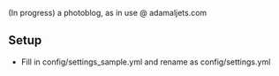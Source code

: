 (In progress) a photoblog, as in use @ adamaljets.com


Setup
-----
  * Fill in config/settings_sample.yml and rename as config/settings.yml
